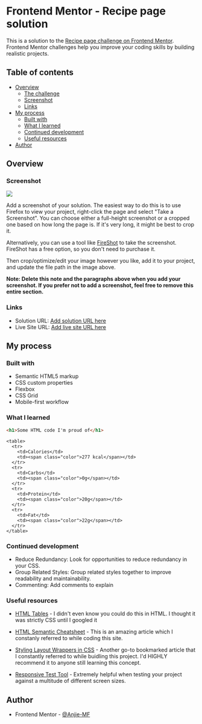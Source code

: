 # Frontend Mentor - Recipe page solution

This is a solution to the [Recipe page challenge on Frontend Mentor](https://www.frontendmentor.io/challenges/recipe-page-KiTsR8QQKm). Frontend Mentor challenges help you improve your coding skills by building realistic projects. 

## Table of contents

- [Overview](#overview)
  - [The challenge](#the-challenge)
  - [Screenshot](#screenshot)
  - [Links](#links)
- [My process](#my-process)
  - [Built with](#built-with)
  - [What I learned](#what-i-learned)
  - [Continued development](#continued-development)
  - [Useful resources](#useful-resources)
- [Author](#author)


## Overview

### Screenshot

![](./screenshot.jpg)

Add a screenshot of your solution. The easiest way to do this is to use Firefox to view your project, right-click the page and select "Take a Screenshot". You can choose either a full-height screenshot or a cropped one based on how long the page is. If it's very long, it might be best to crop it.

Alternatively, you can use a tool like [FireShot](https://getfireshot.com/) to take the screenshot. FireShot has a free option, so you don't need to purchase it. 

Then crop/optimize/edit your image however you like, add it to your project, and update the file path in the image above.

**Note: Delete this note and the paragraphs above when you add your screenshot. If you prefer not to add a screenshot, feel free to remove this entire section.**

### Links

- Solution URL: [Add solution URL here](https://your-solution-url.com)
- Live Site URL: [Add live site URL here](https://your-live-site-url.com)

## My process

### Built with

- Semantic HTML5 markup
- CSS custom properties
- Flexbox
- CSS Grid
- Mobile-first workflow

### What I learned

```html
<h1>Some HTML code I'm proud of</h1>
```
```
<table>
  <tr>
    <td>Calories</td>
    <td><span class="color">277 kcal</span></td>
  </tr>
  <tr>
    <td>Carbs</td>
    <td><span class="color">0g</span></td>
  </tr>
  <tr>
    <td>Protein</td>
    <td><span class="color">20g</span></td>
  </tr>
  <tr>
    <td>Fat</td>
    <td><span class="color">22g</span></td>
  </tr>
</table>
```

### Continued development

- Reduce Redundancy: Look for opportunities to reduce redundancy in your CSS. 
- Group Related Styles: Group related styles together to improve readability and maintainability. 
- Commenting: Add comments to explain 


### Useful resources

- [HTML Tables](https://www.w3schools.com/html/html_tables.asp) - I didn't even know you could do this in HTML. I thought it was strictly CSS until I googled it 
- [HTML Semantic Cheatsheet](https://learntheweb.courses/topics/html-semantics-cheat-sheet/) - This is an amazing article which I constanly referred to while coding this site. 

- [Styling Layout Wrappers in CSS](https://ishadeed.com/article/styling-wrappers-css/) - Another go-to bookmarked article that I constantly referred to while buidling this project. I'd HIGHLY recommend it to anyone still learning this concept.

- [Responsive Test Tool](https://responsivetesttool.com/) - Extremely helpful when testing your project against a multitude of different screen sizes. 

## Author

- Frontend Mentor - [@Anjie-MF](https://www.frontendmentor.io/profile/Anjie-MF)

